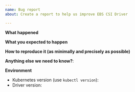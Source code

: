 ```yaml
---
name: Bug report
about: Create a report to help us improve EBS CSI Driver

---
```


**What happened**

**What you expected to happen**

**How to reproduce it (as minimally and precisely as possible)**

**Anything else we need to know?**:

**Environment**
- Kubernetes version (use `kubectl version`):
- Driver version:
